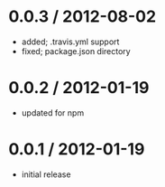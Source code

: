 
0.0.3 / 2012-08-02
==================

  * added; .travis.yml support
  * fixed; package.json directory

0.0.2 / 2012-01-19
=====================

  * updated for npm


0.0.1 / 2012-01-19
=====================

  * initial release

